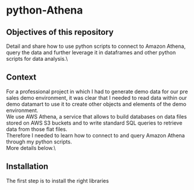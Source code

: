 # python-Athena

## Objectives of this repository
Detail and share how to use python scripts to connect to Amazon Athena, query the data and further leverage it in dataframes and other python scripts for data analysis.\

## Context
For a professional project in which I had to generate demo data for our pre sales demo environment, it was clear that I needed to read data within our demo datamart to use it to create other objects and elements of the demo environment.\
We use AWS Athena, a service that allows to build databases on data files stored on AWS S3 buckets and to write standard SQL queries to retrieve data from those flat files.\
Therefore I needed to learn how to connect to and query Amazon Athena through my python scripts.\
More details below.\

## Installation
The first step is to install the right libraries
